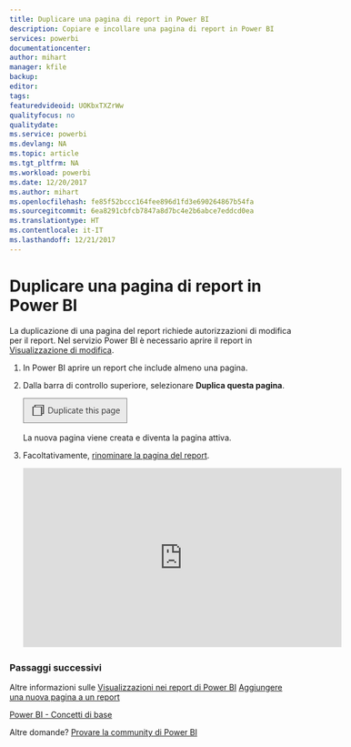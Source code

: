 ```yaml
---
title: Duplicare una pagina di report in Power BI
description: Copiare e incollare una pagina di report in Power BI
services: powerbi
documentationcenter: 
author: mihart
manager: kfile
backup: 
editor: 
tags: 
featuredvideoid: UOKbxTXZrWw
qualityfocus: no
qualitydate: 
ms.service: powerbi
ms.devlang: NA
ms.topic: article
ms.tgt_pltfrm: NA
ms.workload: powerbi
ms.date: 12/20/2017
ms.author: mihart
ms.openlocfilehash: fe85f52bccc164fee896d1fd3e690264867b54fa
ms.sourcegitcommit: 6ea8291cbfcb7847a8d7bc4e2b6abce7eddcd0ea
ms.translationtype: HT
ms.contentlocale: it-IT
ms.lasthandoff: 12/21/2017
---
```

# <a name="duplicate-a-report-page-in-power-bi"></a>Duplicare una pagina di report in Power BI
La duplicazione di una pagina del report richiede autorizzazioni di modifica per il report. Nel servizio Power BI è necessario aprire il report in [Visualizzazione di modifica](service-reading-view-and-editing-view.md). 


1. In Power BI aprire un report che include almeno una pagina. 

2. Dalla barra di controllo superiore, selezionare **Duplica questa pagina**.
   
   ![](media/power-bi-report-copy-paste-page/pbi_duplicate_new.png)
   
   La nuova pagina viene creata e diventa la pagina attiva.
3. Facoltativamente, [rinominare la pagina del report](service-rename.md).
   
   <iframe width="560" height="315" src="https://www.youtube.com/embed/UOKbxTXZrWw?list=PL1N57mwBHtN0JFoKSR0n-tBkUJHeMP2cP" frameborder="0" allowfullscreen></iframe>

### <a name="next-steps"></a>Passaggi successivi
Altre informazioni sulle [Visualizzazioni nei report di Power BI](power-bi-report-visualizations.md)
[Aggiungere una nuova pagina a un report](power-bi-report-add-page.md) 

[Power BI - Concetti di base](service-basic-concepts.md) 

Altre domande? [Provare la community di Power BI](http://community.powerbi.com/)

